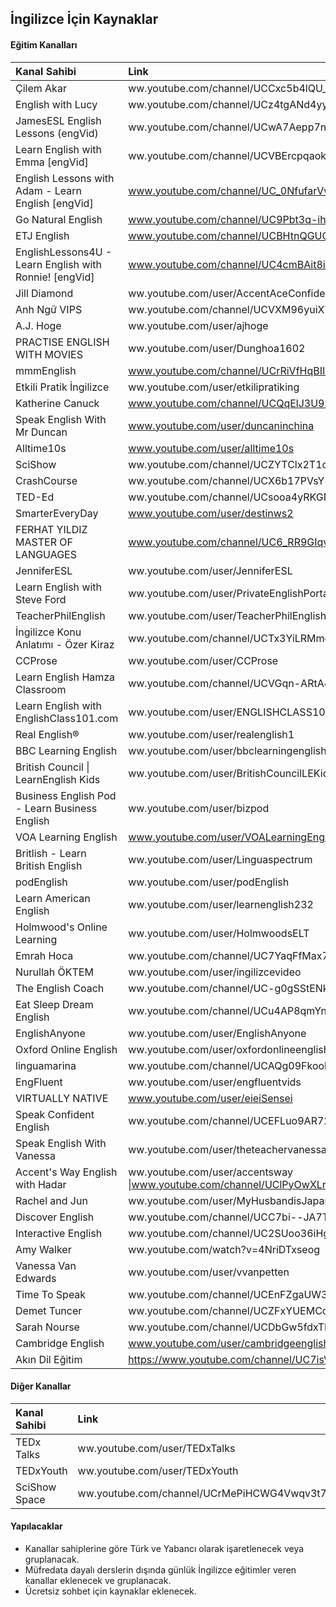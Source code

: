 ## İngilizce İçin Kaynaklar

#### Eğitim Kanalları

| Kanal Sahibi | Link |
| :--- | :--- |
| Çilem Akar | ww.youtube.com/channel/UCCxc5b4lQU_hwrZVyZr92Ew |
| English with Lucy | ww.youtube.com/channel/UCz4tgANd4yy8Oe0iXCdSWfA |
| JamesESL English Lessons (engVid) | ww.youtube.com/channel/UCwA7Aepp7nRUJNa8roQ-6Bw |
| Learn English with Emma [engVid] | ww.youtube.com/channel/UCVBErcpqaokOf4fI5j73K_w |
| English Lessons with Adam - Learn English [engVid] | www.youtube.com/channel/UC_0NfufarVw04vDfWFm8z_Q |
| Go Natural English | www.youtube.com/channel/UC9Pbt3q-ihROg1lmmmQdU2w |
| ETJ English | www.youtube.com/channel/UCBHtnQGUChkwG1eyWL5EA9g |
| EnglishLessons4U - Learn English with Ronnie! [engVid] | www.youtube.com/channel/UC4cmBAit8i_NJZE8qK8sfpA |
| Jill Diamond | ww.youtube.com/user/AccentAceConfidence |
| Anh Ngữ VIPS | ww.youtube.com/channel/UCVXM96yuiXY3ZT73Dy8HgCA |
| A.J. Hoge | ww.youtube.com/user/ajhoge |
| PRACTISE ENGLISH WITH MOVIES | ww.youtube.com/user/Dunghoa1602 |
| mmmEnglish | www.youtube.com/channel/UCrRiVfHqBIIvSgKmgnSY66g |
| Etkili Pratik İngilizce | ww.youtube.com/user/etkilipratiking |
| Katherine Canuck | www.youtube.com/channel/UCQqElJ3U9RwG46GfAjLDLeg |
| Speak English With Mr Duncan | www.youtube.com/user/duncaninchina |
| Alltime10s | www.youtube.com/user/alltime10s |
| SciShow | ww.youtube.com/channel/UCZYTClx2T1of7BRZ86-8fow |
| CrashCourse | ww.youtube.com/channel/UCX6b17PVsYBQ0ip5gyeme-Q |
| TED-Ed | ww.youtube.com/channel/UCsooa4yRKGN_zEE8iknghZA |
| SmarterEveryDay | www.youtube.com/user/destinws2 |
| FERHAT YILDIZ MASTER OF LANGUAGES | www.youtube.com/channel/UC6_RR9GIqv_Q6IkwNpTFavA |
| JenniferESL | ww.youtube.com/user/JenniferESL |
| Learn English with Steve Ford | ww.youtube.com/user/PrivateEnglishPortal |
| TeacherPhilEnglish | ww.youtube.com/user/TeacherPhilEnglish |
| İngilizce Konu Anlatımı - Özer Kiraz | ww.youtube.com/channel/UCTx3YiLRMmdTutMCmlDxKAQ |
| CCProse | ww.youtube.com/user/CCProse |
| Learn English Hamza Classroom | ww.youtube.com/channel/UCVGqn-ARtA4ZhKIBnvP5Lfw |
| Learn English with EnglishClass101.com | ww.youtube.com/user/ENGLISHCLASS101 |
| Real English® | ww.youtube.com/user/realenglish1 |
| BBC Learning English | ww.youtube.com/user/bbclearningenglish |
| British Council &#124; LearnEnglish Kids | ww.youtube.com/user/BritishCouncilLEKids |
| Business English Pod - Learn Business English | ww.youtube.com/user/bizpod |
| VOA Learning English | www.youtube.com/user/VOALearningEnglish |
| Britlish - Learn British English | ww.youtube.com/user/Linguaspectrum |
| podEnglish | ww.youtube.com/user/podEnglish |
| Learn American English | ww.youtube.com/user/learnenglish232 |
| Holmwood's Online Learning | ww.youtube.com/user/HolmwoodsELT |
| Emrah Hoca | ww.youtube.com/channel/UC7YaqFfMax7QTyWRcDstMvw |
| Nurullah ÖKTEM | ww.youtube.com/user/ingilizcevideo |
| The English Coach | ww.youtube.com/channel/UC-g0gSStENkYPXFRsKrlvyA |
| Eat Sleep Dream English | ww.youtube.com/channel/UCu4AP8qmYnXNUipUeyPQKig |
| EnglishAnyone | ww.youtube.com/user/EnglishAnyone |
| Oxford Online English | ww.youtube.com/user/oxfordonlineenglish |
| linguamarina | ww.youtube.com/channel/UCAQg09FkoobmLquNNoO4ulg |
| EngFluent | ww.youtube.com/user/engfluentvids |
| VIRTUALLY NATIVE | www.youtube.com/user/eieiSensei |
| Speak Confident English | ww.youtube.com/channel/UCEFLuo9AR7268-qJj1FkmSw |
| Speak English With Vanessa | ww.youtube.com/user/theteachervanessa |
| Accent's Way English with Hadar | ww.youtube.com/user/accentsway &#124;www.youtube.com/channel/UClPyOwXLnSMejFdLvJXjA5A |
| Rachel and Jun | ww.youtube.com/user/MyHusbandisJapanese |
| Discover English | ww.youtube.com/channel/UCC7bi--JA7Tgly_I6Jd9sGQ |
| Interactive English | ww.youtube.com/channel/UC2SUoo36iHgVLEK7EEVPIFQ |
| Amy Walker | ww.youtube.com/watch?v=4NriDTxseog |
| Vanessa Van Edwards | ww.youtube.com/user/vvanpetten |
| Time To Speak | ww.youtube.com/channel/UCEnFZgaUW39cnD0qY5OgYmw |
| Demet Tuncer | ww.youtube.com/channel/UCZFxYUEMCctTUas2fUTSdug |
| Sarah Nourse | ww.youtube.com/channel/UCDbGw5fdxTLjRsNnD7_Jwvw |
| Cambridge English | www.youtube.com/user/cambridgeenglishtv |
| Akın Dil Eğitim | https://www.youtube.com/channel/UC7isVkQINlzE96ONLgeM9HA |

#### Diğer Kanallar

| Kanal Sahibi | Link |
| :--- | :--- |
| TEDx Talks | ww.youtube.com/user/TEDxTalks |
| TEDxYouth | ww.youtube.com/user/TEDxYouth |
| SciShow Space | ww.youtube.com/channel/UCrMePiHCWG4Vwqv3t7W9EFg |

#### Yapılacaklar
- Kanallar sahiplerine göre Türk ve Yabancı olarak işaretlenecek veya gruplanacak.
- Müfredata dayalı derslerin dışında günlük İngilizce eğitimler veren kanallar eklenecek ve gruplanacak.
- Ücretsiz sohbet için kaynaklar eklenecek.